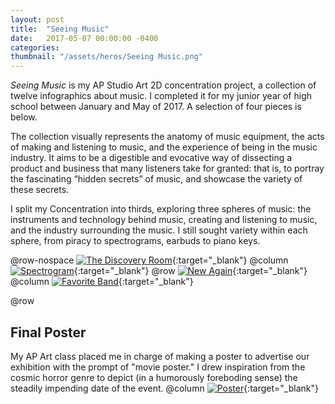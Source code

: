 ```yaml
---
layout: post
title:  "Seeing Music"
date:   2017-05-07 00:00:00 -0400
categories: 
thumbnail: "/assets/heros/Seeing Music.png"
---
```

_Seeing Music_ is my AP Studio Art 2D concentration project, a collection of twelve infographics about music. I completed it for my junior year of high school between January and May of 2017. A selection of four pieces is below.

The collection visually represents the anatomy of music equipment, the acts of making and listening to music, and the experience of being in the music industry. It aims to be a digestible and evocative way of dissecting a product and business that many listeners take for granted: that is, to portray the fascinating “hidden secrets” of music, and showcase the variety of these secrets.

I split my Concentration into thirds, exploring three spheres of music: the instruments and technology behind music, creating and listening to music, and the industry surrounding the music. I still sought variety within each sphere, from piracy to spectrograms, earbuds to piano keys.

@row-nospace
[![The Discovery Room](/assets/apart/AP%20Room.png)](/assets/apart/AP%20Room.png){:target="_blank"}
@column
[![Spectrogram](/assets/apart/AP%20Spectro.png)](/assets/apart/AP%20Spectro.png){:target="_blank"}
@row
[![New Again](/assets/apart/AP%20Vinyl.png)](/assets/apart/AP%20Vinyl.png){:target="_blank"}
@column
[![Favorite Band](/assets/apart/AP%20Band.png)](/assets/apart/AP%20Band.png){:target="_blank"}

@row
## Final Poster

My AP Art class placed me in charge of making a poster to advertise our exhibition with the prompt of "movie poster." I drew inspiration from the cosmic horror genre to depict (in a humorously foreboding sense) the steadily impending date of the event.
@column
[![Poster](/assets/apart/AP%20Poster.png)](/assets/apart/AP%20Poster.png){:target="_blank"}